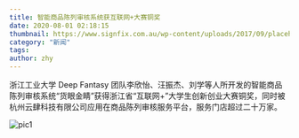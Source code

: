 ```yaml
---
title: 智能商品陈列审核系统获互联网+大赛铜奖
date: 2020-08-01 02:18:15
thumbnail: https://www.signfix.com.au/wp-content/uploads/2017/09/placeholder-600x400.png
category: "新闻"
tags:
author: zhy
---
```

浙江工业大学 Deep Fantasy 团队李欣怡、汪振杰、刘学等人所开发的智能商品陈列审核系统“货眼金睛”获得浙江省“互联网+”大学生创新创业大赛铜奖，同时被杭州云肆科技有限公司应用在商品陈列审核服务平台，服务门店超过二十万家。
<!--more-->

![pic1](http://5b0988e595225.cdn.sohucs.com/images/20190812/f7eb077cfa554dfca358ff2d6a5041ba.jpeg)